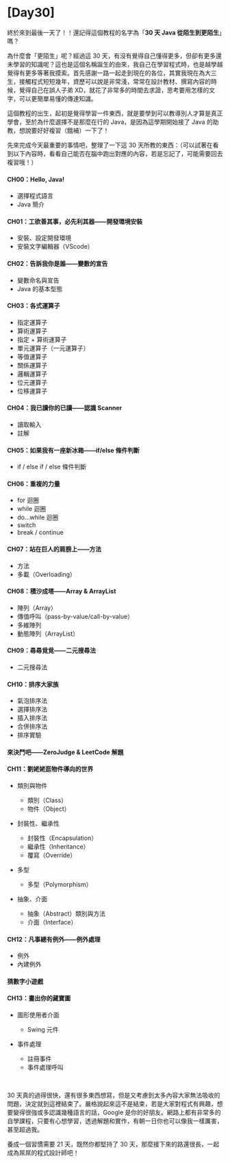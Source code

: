 # [Day30]

終於來到最後一天了！！還記得這個教程的名字為「**30 天 Java 從陌生到更陌生**」嗎？

為什麼會「更陌生」呢？經過這 30 天，有沒有覺得自己懂得更多，但卻有更多還未學習的知識呢？這也是這個名稱誕生的由來，我自己在學習程式時，也是越學越覺得有更多等著我摸索。首先感謝一路一起走到現在的各位，其實我現在為大三生，接觸程式短短幾年，資歷可以說是非常淺，常常在設計教材、撰寫內容的時候，覺得自己在誤人子弟 XD，就花了非常多的時間去求證，思考要用怎樣的文字，可以更簡單易懂的傳達知識。

這個教程的出生，起初是覺得學習一件東西，就是要學到可以教導別人才算是真正學會，至於為什麼選擇不是那麼在行的 Java，是因為這學期開始接了 Java 的助教，想說要好好複習（餓補）一下了！

先來完成今天最重要的事情吧，整理了一下這 30 天所教的東西：（可以試著在看到以下內容時，看看自己能否在腦中跑出對應的內容，若是忘記了，可能需要回去複習哦！）

#### CH00：Hello, Java!

- 選擇程式語言
- Java 簡介

#### CH01：工欲善其事，必先利其器——開發環境安裝

- 安裝、設定開發環境
- 安裝文字編輯器（VScode）

#### CH02：告訴我你是誰——變數的宣告

- 變數命名與宣告
- Java 的基本型態

#### CH03：各式運算子

- 指定運算子
- 算術運算子
- 指定 + 算術運算子
- 單元運算子（一元運算子）
- 等值運算子
- 關係運算子
- 邏輯運算子
- 位元運算子
- 位移運算子

#### CH04：我已讀你的已讀——認識 Scanner

- 讀取輸入
- 註解

#### CH05：如果我有一座新冰箱——if/else 條件判斷

- if / else if / else 條件判斷

#### CH06：重複的力量

- for 迴圈
- while 迴圈
- do…while 迴圈
- switch
- break / continue

#### CH07：站在巨人的肩膀上——方法

- 方法
- 多載（Overloading）

#### CH08：積沙成塔——Array & ArrayList

- 陣列（Array）
- 傳值呼叫（pass-by-value/call-by-value）
- 多維陣列
- 動態陣列（ArrayList）

#### CH09：尋尋覓覓——二元搜尋法

- 二元搜尋法

#### CH10：排序大家族

- 氣泡排序法
- 選擇排序法
- 插入排序法
- 合併排序法
- 排序實驗

#### 來決鬥吧——ZeroJudge & LeetCode 解題

#### CH11：劉姥姥逛物件導向的世界

- 類別與物件

  - 類別（Class）
  - 物件（Object）

- 封裝性、繼承性

  - 封裝性（Encapsulation）
  - 繼承性（Inheritance）
  - 覆寫（Override）

- 多型

  - 多型（Polymorphism）

- 抽象、介面

  - 抽象（Abstract）類別與方法
  - 介面（Interface）

#### CH12：凡事總有例外——例外處理

- 例外
- 內建例外

#### 猜數字小遊戲

#### CH13：畫出你的藏寶圖

- 圖形使用者介面

  - Swing 元件

- 事件處理

  - 註冊事件
  - 事件處理呼叫

<br>

30 天真的過得很快，還有很多東西想寫，但是又考慮到太多內容大家無法吸收的問題，決定就到這裡結束了。嚴格說起來這不是結束，若是大家對程式有興趣，想要變得很強或多認識幾種語言的話，Google 是你的好朋友。網路上都有非常多的自學課程，只要有心想學習，透過解題和實作，有朝一日你也可以像我一樣厲害，甚至超過我。

養成一個習慣需要 21 天，既然你都堅持了 30 天，那麼接下來的路還很長，一起成為屌屌的程式設計師吧！
